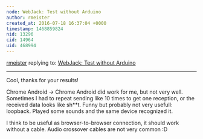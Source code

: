 ```yaml
---
node: WebJack: Test without Arduino
author: rmeister
created_at: 2016-07-18 16:37:04 +0000
timestamp: 1468859824
nid: 13296
cid: 14964
uid: 468994
---
```




[rmeister](../profile/rmeister) replying to: [WebJack: Test without Arduino](../notes/rmeister/07-18-2016/webjack-test-without-arduino)

----
Cool, thanks for your results!

Chrome Android → Chrome Android did work for me, but not very well. Sometimes I had to repeat sending like 10 times to get one reception, or the received data looks like sh**t. 
Funny but probably not very usefull: loopback. Played some sounds and the same device recognized it.

I think to be useful as browser-to-browser connection, it should work without a cable. Audio crossover cables are not very common :D